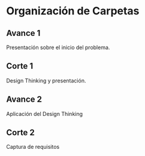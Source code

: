 # Organización de Carpetas

## Avance 1  
Presentación sobre el inicio del problema.

## Corte 1  
Design Thinking y presentación.

## Avance 2  
Aplicación del Design Thinking

## Corte 2  
Captura de requisitos 
